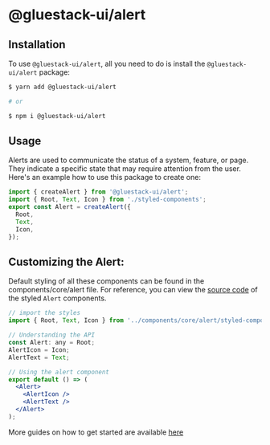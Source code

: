 # @gluestack-ui/alert

## Installation

To use `@gluestack-ui/alert`, all you need to do is install the
`@gluestack-ui/alert` package:

```sh
$ yarn add @gluestack-ui/alert

# or

$ npm i @gluestack-ui/alert
```

## Usage

Alerts are used to communicate the status of a system, feature, or page. They indicate a specific state that may require attention from the user. Here's an example how to use this package to create one:

```jsx
import { createAlert } from '@gluestack-ui/alert';
import { Root, Text, Icon } from './styled-components';
export const Alert = createAlert({
  Root,
  Text,
  Icon,
});
```

## Customizing the Alert:

Default styling of all these components can be found in the components/core/alert file. For reference, you can view the [source code](https://github.com/gluestack/gluestack-ui/blob/development/example/storybook/src/ui-components/Alert/index.tsx) of the styled `Alert` components.

```jsx
// import the styles
import { Root, Text, Icon } from '../components/core/alert/styled-components';

// Understanding the API
const Alert: any = Root;
AlertIcon = Icon;
AlertText = Text;

// Using the alert component
export default () => (
  <Alert>
    <AlertIcon />
    <AlertText />
  </Alert>
);
```

More guides on how to get started are available
[here](https://ui.gluestack.io/docs/components/feedback/alert)

